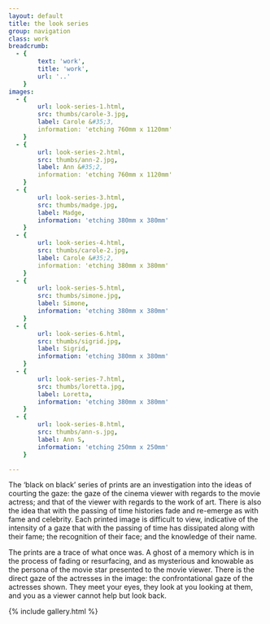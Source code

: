 ```yaml
---
layout: default
title: the look series
group: navigation
class: work
breadcrumb:
  - {
  		text: 'work',
  		title: 'work',
  		url: '..'
	}
images:
  - {
		url: look-series-1.html, 
		src: thumbs/carole-3.jpg,
		label: Carole &#35;3,
		information: 'etching 760mm x 1120mm'
	}
  - {
		url: look-series-2.html, 
		src: thumbs/ann-2.jpg,
		label: Ann &#35;2,
		information: 'etching 760mm x 1120mm'
	}
  - {
		url: look-series-3.html, 
		src: thumbs/madge.jpg,
		label: Madge,
		information: 'etching 380mm x 380mm'
	}
  - {
		url: look-series-4.html, 
		src: thumbs/carole-2.jpg,
		label: Carole &#35;2,
		information: 'etching 380mm x 380mm'
	}
  - {
		url: look-series-5.html, 
		src: thumbs/simone.jpg,
		label: Simone,
		information: 'etching 380mm x 380mm'
	}
  - {
		url: look-series-6.html, 
		src: thumbs/sigrid.jpg,
		label: Sigrid,
		information: 'etching 380mm x 380mm'
	}
  - {
		url: look-series-7.html, 
		src: thumbs/loretta.jpg,
		label: Loretta,
		information: 'etching 380mm x 380mm'
	}
  - {
		url: look-series-8.html, 
		src: thumbs/ann-s.jpg,
		label: Ann S,
		information: 'etching 250mm x 250mm'
	}

---
```


The ‘black on black’ series of prints are an investigation into the ideas of courting the gaze: the gaze of the cinema viewer with regards to the movie actress; and that of the viewer with regards to the work of art. There is also the idea that with the passing of time histories fade and re-emerge as with fame and celebrity. Each printed image is difficult to view, indicative of the intensity of a gaze that with the passing of time has dissipated along with their fame; the recognition of their face; and the knowledge of their name. 

The prints are a trace of what once was. A ghost of a memory which is in the process of fading or resurfacing, and as mysterious and knowable as the persona of the movie star presented to the movie viewer. There is the direct gaze of the actresses in the image: the confrontational gaze of the actresses shown. They meet your eyes, they look at you looking at them, and you as a viewer cannot help but look back.

{% include gallery.html %}
